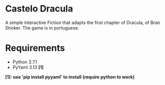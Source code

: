 # Castelo Dracula
A simple Interactive Fiction that adapts the first chapter of Dracula, of Bran Stroker. The game is in portuguese.

# Requirements
 - Python 3.7.1
 - PyYaml 3.13 **[1]**

**[1]: use 'pip install pyyaml' to install (require python to work)**
